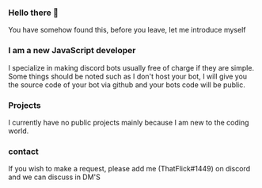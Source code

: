 ### Hello there 👋

You have somehow found this, before you leave, let me introduce myself

### I am a new JavaScript developer 
I specialize in making discord bots usually free of charge if they are simple. Some things should be noted such as I don't host your bot, I will give you the source code of your bot via github and your bots code will be public.  

### Projects
I currently have no public projects mainly because I am new to the coding world.

### contact 

If you wish to make a request, please add me (ThatFlick#1449) on discord and we can discuss in DM'S
